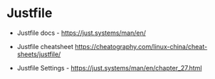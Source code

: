 # Justfile

- Justfile docs - https://just.systems/man/en/
- Justfile cheatsheet https://cheatography.com/linux-china/cheat-sheets/justfile/

- Justfile Settings - https://just.systems/man/en/chapter_27.html


<!-- TODO: add below commented out to current Justfile README -->

<!-- ############################################################
# Global user level Justfile for commands (https://just.systems/man/en/chapter_68.html)
############################################################
# - To NOT create all aliases for ALL user global justfile recipes, have a "forwarding alias" in .zshrc (Add to shell e.g. ZSH rc file .zshrc)
# ...
# alias .j='just --justfile ~/.user.justfile --working-directory .'
# ...
# Now, If you have a recipe called foo in ~/.user.justfile, you can just type call foo like below
# $ .j foo
##########################################
# - To create aliases for ALL user global justfile recipes (Add to shell e.g. ZSH rc file .zshrc) 
# ...
# for recipe in `just --justfile ~/.user.justfile --summary`; do
#   alias $recipe="just --justfile ~/.user.justfile --working-directory . $recipe"
# done
# ...
# Now, If you have a recipe called foo in ~/.user.justfile, you can just type foo at the command line to run it.
# $ foo 
##########################################
# User justfile customizations
#
# You can customize the above aliases with additional options.
# For example, if you’d prefer to have the recipes in your justfile run in your home directory, instead of the current directory:
#
# alias .j='just --justfile ~/.user.justfile --working-directory ~'
############################################################

############################################################
# Per-project justfiles configuration + relationship to global user justfile
# - https://www.stuartellis.name/articles/just-task-runner/#creating-a-user-justfile-for-global-tasks
# - https://www.stuartellis.name/articles/just-task-runner/#using-modules
# Justfile modules (needs "unstable" flag to be used)
############################################################
# [User home]
#
# - .user.justfile
#
###### [Project Root]
# 
# - .justfile
#
# - $TOOL.just (1 $TOOL.just for each project-specific tool)
#                                        e.g. PROJROOT/pre-commit.just (imported as 'mod precommit')
#                                        e.g. PROJROOT/python/mod.just (imported as 'mod python')
########## [Project Component subdir]
# - .mod.just (specific to a curr project component) (this is a Justfile module and needs "unstable" flag to be used)
############################################################
# Using Modules
# If you decide to use just modules in your project, consider following these guidelines:
#
# - Create the first recipe in the root justfile with the name help. Write @just –list in the body of the recipe. When just is invoked without a module or recipe name, it runs the first recipe in the justfile.
# - Create an extra mod.just file in each subdirectory that relates to a specific component or type of work. You may not need a separate module for every main subdirectory in the project.
# - Create an extra .just file in the root directory for each tool that applies to the entire project, such as pre-commit.
# - Use the root justfile to define standard tasks for the project. Each of these should call the relevant recipes in one or more modules. Avoid writing recipes in the justfile that do anything other than running recipes that are defined in modules.
# - Remember that the first recipe in each mod.just file is the default for the module. This means that the first recipe runs when a user types the module without specifying the name of the task.
# - Specify the no-cd attribute on each recipe in a module, so that the working directory of the recipe is the root directory of the project.
#
#
# Example Project ROOT justfile (justfile)
#
#
# ```
# mod precommit  # Defined by pre-commit.just file in root directory
# mod python  # Defined by mod.just file in python/ directory
# 
# # List available recipes
# help:
#     @just --unstable --list
# 
# # Install tools and dependencies, then set up environment for development
# bootstrap:
#     @just --unstable install
#     @just --unstable setup
# 
# # Build artifacts
# build:
#     @just --unstable python::build
# 
# # Install project tools and dependencies
# install:
#     @just --unstable python::install
# 
# # Run all checks
# lint:
#     @just --unstable pre-commit::check
# 
# # Set up environment for development
# setup:
#     @just --unstable python::setup
#     @just --unstable pre-commit::setup
# ```
#
############################################################
#
# Example Project Component Module justfile (mod.just)
#
#
# # Check the project with pre-commit
# check:
#     @pre-commit run --all-files

# # Run a specific pre-commit check on the project
# run hook-id:
#     @pre-commit run "{{ hook-id }}" --all-files

# # Setup pre-commit for use
# setup:
#     @pre-commit install
# 
#
#
############################################################ -->
